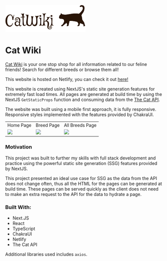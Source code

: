 ![CatWiki Logo](/public/CatwikiLogo.svg)

# Cat Wiki

[Cat Wiki](https://cat-wiki-shaundnz.netlify.app/) is your one stop shop for all information related to our feline friends! Search for different breeds or browse them all!

This website is hosted on Netlify, you can check it out [here!](https://cat-wiki-shaundnz.netlify.app/)

This website is created using NextJS's static site generation features for extremely fast load times. All pages are generated at build time by using the NextJS `GetStaticProps` function and consuming data from the [The Cat API](https://thecatapi.com/).

The website was built using a mobile first approach, it is fully responsive. Responsive styles implemented with the features provided by ChakraUI.

<table>
  <tr>
    <td>Home Page</td>
     <td>Breed Page</td>
     <td>All Breeds Page</td>
  </tr>
  <tr>
    <td><img src="https://i.imgur.com/7D0ADjR.png"></td>
    <td><img src="https://i.imgur.com/KhyKHTK.png"></td>
    <td><img src="https://i.imgur.com/JQSbJxq.png"></td>
  </tr>
 </table>

### Motivation
This project was built to further my skills with full stack development and practice using the powerful static site generation (SSG) features provided by NextJS. 

This project presented an ideal use case for SSG as the data from the API does not change often, thus all the HTML for the pages can be generated at build time. These pages can be served quickly as the client does not need to make an extra request to the API for the data to hydrate a page.

### Built With:

- Next.JS
- React
- TypeScript
- ChakraUI
- Netlify
- The Cat API

Additional libraries used includes `axios`.
